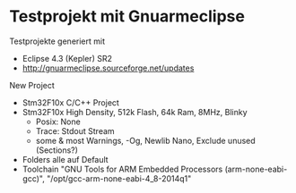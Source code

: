 Testprojekt mit Gnuarmeclipse
=============================

Testprojekte generiert mit
* Eclipse 4.3 (Kepler) SR2
* http://gnuarmeclipse.sourceforge.net/updates

New Project
  - Stm32F10x C/C++ Project
  - Stm32F10x High Density, 512k Flash, 64k Ram, 8MHz, Blinky
    - Posix: None
    - Trace: Stdout Stream
    - some & most Warnings, -Og, Newlib Nano, Exclude unused (Sections?)
  - Folders alle auf Default
  - Toolchain "GNU Tools for ARM Embedded Processors (arm-none-eabi-gcc)", "/opt/gcc-arm-none-eabi-4_8-2014q1"
